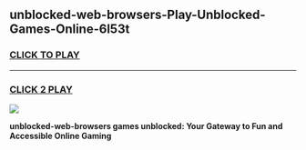 
## unblocked-web-browsers-Play-Unblocked-Games-Online-6l53t
<h3>
<a href="https://premium76.site?title=unblocked-web-browsers&ref=25A">CLICK TO PLAY</a></h3>
<hr>

<h3>
<a href="https://premium76.site?title=unblocked-web-browsers&ref=25A">CLICK 2 PLAY</a>
  
</h3>

<a href="https://premium76.site?title=unblocked-web-browsers&ref=25A"><img src="https://clearcache.store/games.png"></a>


**unblocked-web-browsers games unblocked: Your Gateway to Fun and Accessible Online Gaming**
